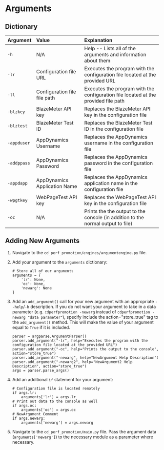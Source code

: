 # Arguments

## Dictionary
| Argument      | Value                        | Explanation                                                                        |
| :------------ | :--------------------------- | :--------------------------------------------------------------------------------- |
| ``-h``        | N/A                          | Help -- Lists all of the arguments and information about them                      |
| ``-lr``       | Configuration file URL       | Executes the program with the configuration file located at the provided URL       |
| ``-ll``       | Configuration file file path | Executes the program with the configuration file located at the provided file path |
| ``-blzkey``   | BlazeMeter API key           | Replaces the BlazeMeter API key in the configuration file                          |
| ``-blztest``  | BlazeMeter Test ID           | Replaces the BlazeMeter Test ID in the configuration file                          |
| ``-appduser`` | AppDynamics Username         | Replaces the AppDynamics username in the configuration file                        |
| ``-addppass`` | AppDynamics Password         | Replaces the AppDynamics password in the configuration file                        |
| ``-appdapp``  | AppDynamics Application Name | Replaces the AppDynamics application name in the configuration file                |
| ``-wpgtkey``  | WebPageTest API key          | Replaces the WebPageTest API key in the configuration file                         |
| ``-oc``       | N/A                          | Prints the the output to the console (in addition to the normal output to file)    |

## Adding New Arguments
1. Navigate to the ```cd_perf_promotion/engines/argumentengine.py``` file.
2. Add your argument to the ```arguments``` dictionary:

    ```
    # Store all of our arguments
    arguments = {
        'lr': None,
        'oc': None,
        'newarg': None
    }
    ```
3. Add an ```add_argument()``` call for your new argument with an appropriate ```--help```/```-h``` description. If you do not want your argument to take in a data parameter (e.g. ```cdperfpromotion -newarg``` instead of ```cdperfpromotion -newarg "data parameter"```), specify include the action="store_true" tag to the ```add_argument()``` method. This will make the value of your argument equal to ```True``` if it is included.

   ```
   parser = argparse.ArgumentParser()
   parser.add_argument("-lr", help="Executes the program with the configuration file located at the provided URL")
   parser.add_argument("-oc", help="Prints the output to the console", action="store_true")
   parser.add_argument("-newarg", help="NewArgument Help Description")
   parser.add_argument("-newarg2", help="NewArgument2 Help Description", action="store_true")
   args = parser.parse_args()
   ```
4. Add an additional ```if``` statement for your argument:

   ```
   # Configuration file is located remotely
   if args.lr:
       arguments['lr'] = args.lr
   # Print out data to the console as well
   if args.oc:
       arguments['oc'] = args.oc
   # NewArgument Comment
   if args.newarg:
       arguments['newarg'] = args.newarg
   ```
5. Navigate to the ```cd_perf_promotion/main.py``` file. Pass the argument data (```arguments['newarg']```) to the necessary module as a parameter where necessary.
